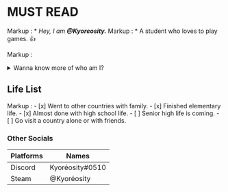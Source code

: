 # MUST READ #
 Markup : * _Hey, I am ***@Kyoreosity.***_
 Markup : * A student who loves to play games. 👍
 
 Markup : <details>
           <summary>Wanna know more of who am I?</summary>
           <p>Hahahahahhaha no way.</p>
         </details>
         
## Life List ##
 Markup : - [x]  Went to other countries with family.
          - [x]  Finished elementary life.
          - [x]  Almost done with high school life.
          - [ ]  Senior high life is coming.
          - [ ]  Go visit a country alone or with friends.
          
### Other Socials ###

 Platforms    |    Names
------------- | -------------
Discord       | Kyoréosity#0510
Steam         | @Kyoréosity
